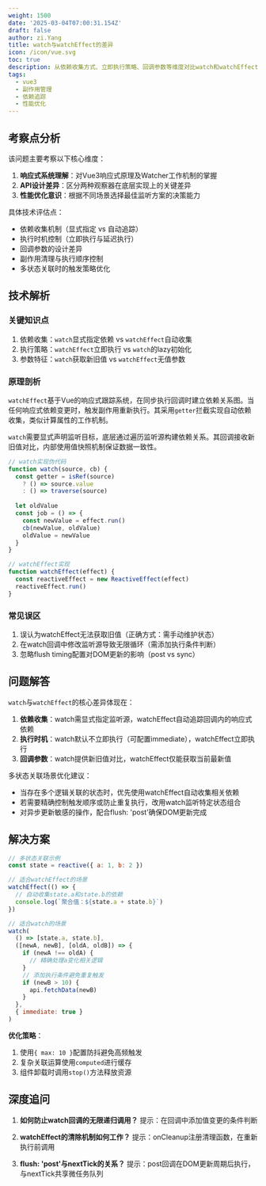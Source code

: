 ```yaml
---
weight: 1500
date: '2025-03-04T07:00:31.154Z'
draft: false
author: zi.Yang
title: watch与watchEffect的差异
icon: /icon/vue.svg
toc: true
description: 从依赖收集方式、立即执行策略、回调参数等维度对比watch和watchEffect的行为差异。在处理多个关联状态变化时，如何选择更适合的监听器以优化性能？
tags:
  - vue3
  - 副作用管理
  - 依赖追踪
  - 性能优化
---
```




## 考察点分析

该问题主要考察以下核心维度：

1. **响应式系统理解**：对Vue3响应式原理及Watcher工作机制的掌握
2. **API设计差异**：区分两种观察器在底层实现上的关键差异
3. **性能优化意识**：根据不同场景选择最佳监听方案的决策能力

具体技术评估点：

- 依赖收集机制（显式指定 vs 自动追踪）
- 执行时机控制（立即执行与延迟执行）
- 回调参数的设计差异
- 副作用清理与执行顺序控制
- 多状态关联时的触发策略优化

## 技术解析

### 关键知识点

1. 依赖收集：`watch`显式指定依赖 vs `watchEffect`自动收集
2. 执行策略：`watchEffect`立即执行 vs `watch`的lazy初始化
3. 参数特征：`watch`获取新旧值 vs `watchEffect`无值参数

### 原理剖析

`watchEffect`基于Vue的响应式跟踪系统，在同步执行回调时建立依赖关系图。当任何响应式依赖变更时，触发副作用重新执行。其采用`getter`拦截实现自动依赖收集，类似计算属性的工作机制。

`watch`需要显式声明监听目标，底层通过遍历监听源构建依赖关系。其回调接收新旧值对比，内部使用值快照机制保证数据一致性。

```javascript
// watch实现伪代码
function watch(source, cb) {
  const getter = isRef(source) 
    ? () => source.value
    : () => traverse(source)
  
  let oldValue
  const job = () => {
    const newValue = effect.run()
    cb(newValue, oldValue)
    oldValue = newValue
  }
}

// watchEffect实现
function watchEffect(effect) {
  const reactiveEffect = new ReactiveEffect(effect)
  reactiveEffect.run()
}
```

### 常见误区

1. 误认为watchEffect无法获取旧值（正确方式：需手动维护状态）
2. 在watch回调中修改监听源导致无限循环（需添加执行条件判断）
3. 忽略flush timing配置对DOM更新的影响（post vs sync）

## 问题解答

`watch`与`watchEffect`的核心差异体现在：

1. **依赖收集**：watch需显式指定监听源，watchEffect自动追踪回调内的响应式依赖
2. **执行时机**：watch默认不立即执行（可配置immediate），watchEffect立即执行
3. **回调参数**：watch提供新旧值对比，watchEffect仅能获取当前最新值

多状态关联场景优化建议：

- 当存在多个逻辑关联的状态时，优先使用watchEffect自动收集相关依赖
- 若需要精确控制触发顺序或防止重复执行，改用watch监听特定状态组合
- 对异步更新敏感的操作，配合flush: 'post'确保DOM更新完成

## 解决方案

```javascript
// 多状态关联示例
const state = reactive({ a: 1, b: 2 })

// 适合watchEffect的场景
watchEffect(() => {
  // 自动收集state.a和state.b的依赖
  console.log(`聚合值：${state.a + state.b}`)
})

// 适合watch的场景
watch(
  () => [state.a, state.b],
  ([newA, newB], [oldA, oldB]) => {
    if (newA !== oldA) {
      // 精确处理a变化相关逻辑
    }
    // 添加执行条件避免重复触发
    if (newB > 10) {
      api.fetchData(newB)
    }
  },
  { immediate: true }
)
```

**优化策略**：

1. 使用`{ max: 10 }`配置防抖避免高频触发
2. 复杂关联运算使用`computed`进行缓存
3. 组件卸载时调用`stop()`方法释放资源

## 深度追问

1. **如何防止watch回调的无限递归调用？**
提示：在回调中添加值变更的条件判断

2. **watchEffect的清除机制如何工作？**
提示：onCleanup注册清理函数，在重新执行前调用

3. **flush: 'post'与nextTick的关系？**
提示：post回调在DOM更新周期后执行，与nextTick共享微任务队列
